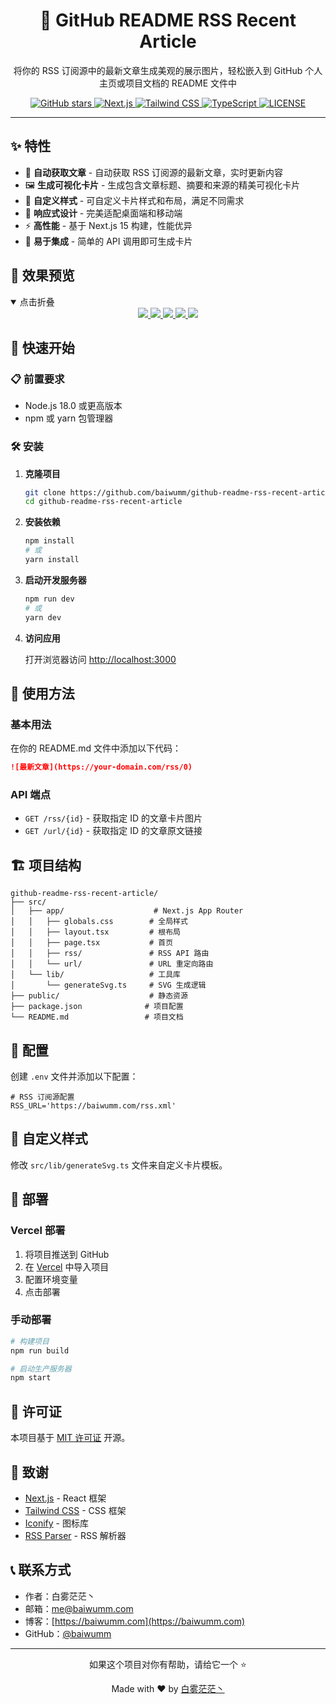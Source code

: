<div align="center">
  <h1>🚀 GitHub README RSS Recent Article</h1>
  <p>将你的 RSS 订阅源中的最新文章生成美观的展示图片，轻松嵌入到 GitHub 个人主页或项目文档的 README 文件中</p>
  
  <p>
  <a href="https://github.com/baiwumm/github-readme-rss-recent-article/stargazers">
      <img src="https://img.shields.io/github/stars/baiwumm/github-readme-rss-recent-article?style=flat-square&logo=github&color=blue" alt="GitHub stars">
    </a>
    <a href="https://nextjs.org/">
      <img src="https://img.shields.io/badge/Next.js-15.0-black?style=flat-square&logo=next.js" alt="Next.js">
    </a>
    <a href="https://tailwindcss.com/">
      <img src="https://img.shields.io/badge/Tailwind_CSS-3.4-38B2AC?style=flat-square&logo=tailwind-css" alt="Tailwind CSS">
    </a>
    <a href="https://www.typescriptlang.org/">
      <img src="https://img.shields.io/badge/TypeScript-5.0-blue?style=flat-square&logo=typescript" alt="TypeScript">
    </a>
    <a href="./LICENSE" target="_blank">
    <img alt="LICENSE" src="https://img.shields.io/badge/license-MIT-blue">
  </a>
  </p>
</div>

---

## ✨ 特性

- 📰 **自动获取文章** - 自动获取 RSS 订阅源的最新文章，实时更新内容
- 🖼️ **生成可视化卡片** - 生成包含文章标题、摘要和来源的精美可视化卡片
- 🎨 **自定义样式** - 可自定义卡片样式和布局，满足不同需求
- 📱 **响应式设计** - 完美适配桌面端和移动端
- ⚡ **高性能** - 基于 Next.js 15 构建，性能优异
- 🔧 **易于集成** - 简单的 API 调用即可生成卡片

## 🎯 效果预览
<details open>
<summary>点击折叠</summary>

<div align="center">

<a target="_blank" href="https://rss-article.baiwumm.com/url/0">
<img src="https://rss-article.baiwumm.com/rss/0" />
</a>

<a target="_blank" href="https://rss-article.baiwumm.com/url/1">
<img src="https://rss-article.baiwumm.com/rss/1" />
</a>

<a target="_blank" href="https://rss-article.baiwumm.com/url/2">
<img src="https://rss-article.baiwumm.com/rss/2" />
</a>

<a target="_blank" href="https://rss-article.baiwumm.com/url/3">
<img src="https://rss-article.baiwumm.com/rss/3" />
</a>

<a target="_blank" href="https://rss-article.baiwumm.com/url/4">
<img src="https://rss-article.baiwumm.com/rss/4" />
</a>
</div>

</details>

## 🚀 快速开始

### 📋 前置要求

- Node.js 18.0 或更高版本
- npm 或 yarn 包管理器

### 🛠️ 安装

1. **克隆项目**
   ```bash
   git clone https://github.com/baiwumm/github-readme-rss-recent-article.git
   cd github-readme-rss-recent-article
   ```

2. **安装依赖**
   ```bash
   npm install
   # 或
   yarn install
   ```

3. **启动开发服务器**
   ```bash
   npm run dev
   # 或
   yarn dev
   ```

4. **访问应用**
   
   打开浏览器访问 [http://localhost:3000](http://localhost:3000)

## 📖 使用方法

### 基本用法

在你的 README.md 文件中添加以下代码：

```markdown
![最新文章](https://your-domain.com/rss/0)
```

### API 端点

- `GET /rss/{id}` - 获取指定 ID 的文章卡片图片
- `GET /url/{id}` - 获取指定 ID 的文章原文链接

## 🏗️ 项目结构

```
github-readme-rss-recent-article/
├── src/
│   ├── app/                    # Next.js App Router
│   │   ├── globals.css        # 全局样式
│   │   ├── layout.tsx         # 根布局
│   │   ├── page.tsx           # 首页
│   │   ├── rss/               # RSS API 路由
│   │   └── url/               # URL 重定向路由
│   └── lib/                   # 工具库
│       └── generateSvg.ts     # SVG 生成逻辑
├── public/                    # 静态资源
├── package.json              # 项目配置
└── README.md                 # 项目文档
```

## 🔧 配置

创建 `.env` 文件并添加以下配置：

```env
# RSS 订阅源配置
RSS_URL='https://baiwumm.com/rss.xml'
```

## 🎨 自定义样式

修改 `src/lib/generateSvg.ts` 文件来自定义卡片模板。

## 🚀 部署

### Vercel 部署

1. 将项目推送到 GitHub
2. 在 [Vercel](https://vercel.com) 中导入项目
3. 配置环境变量
4. 点击部署

### 手动部署

```bash
# 构建项目
npm run build

# 启动生产服务器
npm start
```

## 📄 许可证

本项目基于 [MIT 许可证]( LICENSE) 开源。

## 🙏 致谢

- [Next.js](https://nextjs.org/) - React 框架
- [Tailwind CSS](https://tailwindcss.com/) - CSS 框架
- [Iconify](https://iconify.design/) - 图标库
- [RSS Parser](https://github.com/rbren/rss-parser) - RSS 解析器

## 📞 联系方式

- 作者：白雾茫茫丶
- 邮箱：me@baiwumm.com
- 博客：[https://baiwumm.com](https://baiwumm.com)
- GitHub：[@baiwumm](https://github.com/baiwumm)

---

<div align="center">
  <p>如果这个项目对你有帮助，请给它一个 ⭐️</p>
  <p>Made with ❤️ by <a href="https://github.com/baiwumm">白雾茫茫丶</a></p>
</div>